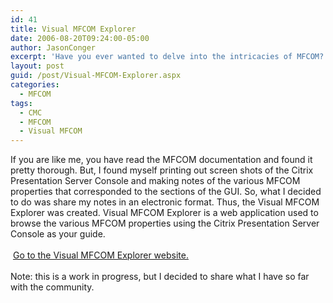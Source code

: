 ```yaml
---
id: 41
title: Visual MFCOM Explorer
date: 2006-08-20T09:24:00-05:00
author: JasonConger
excerpt: 'Have you ever wanted to delve into the intricacies of MFCOM?  Using this web application, you can browse the various MFCOM properties using the Citrix Presentation Server Console as your guide.'
layout: post
guid: /post/Visual-MFCOM-Explorer.aspx
categories:
  - MFCOM
tags:
  - CMC
  - MFCOM
  - Visual MFCOM
---
```

<p>If you are like me, you have read the MFCOM documentation and found it pretty thorough. But, I found myself printing out screen shots of the Citrix Presentation Server Console and making notes of the various MFCOM properties that corresponded to the sections of the GUI. So, what I decided to do was share my notes in an electronic format. Thus, the Visual MFCOM Explorer was created. Visual MFCOM Explorer is a web application used to browse the various MFCOM properties using the Citrix Presentation Server Console as your guide. <br /><br /><img src="http://www.jasonconger.com/images/articleImages/VMFCOM/cmc.gif" alt="" /> <a href="http://www.jasonconger.com/VMFCOM/" target="_blank">Go to the Visual MFCOM Explorer website.</a> <br /><br />Note: this is a work in progress, but I decided to share what I have so far with the community.</p>